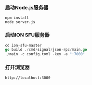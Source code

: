 ### 启动Node.js服务器
```
npm install
node server.js
```

### 启动ION SFU服务器
```go 
cd ion-sfu-master
go build ./cmd/signal/json-rpc/main.go
./main -c config.toml -key -a ":7000"
```

### 打开浏览器
```
http://localhost:3000
```
